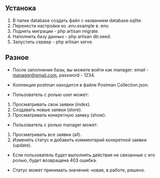 ## Устанока

1. В папке database создать файл с названием database.sqlite.
2. Перенести настройки из .env.example в .env.
3. Поднять миграции - php artisan migrate.
4. Наполнить базу данных - php artisan db:seed.
5. Запустить сервер - php artisan serve.

## Разное

- После заполнения базы, вы можете войти как manager:
email - manager@gmail.com,
password - 1234.

- Коллекция postman находится в файле Postman Collection.json.

- Пользователь с ролью user может:
1. Просматривать свои заявки (index).
2. Создавать новые заявки (store).
3. Просматривать конкретную заявку (show).

- Пользователь с ролью manager может:
1. Просматривать все заявки (all).
2. Изменять статус и добавить комментарий конкретной заявки (update).

- Если пользователь будет выполнять действия не связанные с его ролью, будет возвращена 403 ошибка.

- Статус может принимать значения: новая, в работе, решено.
